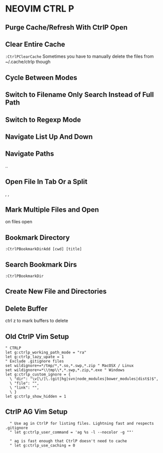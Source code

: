 # NEOVIM CTRL P

## Purge Cache/Refresh With CtrlP Open
<F5>

## Clear Entire Cache
`:CtrlPClearCache`
Sometimes you have to manually delete the files from ~/.cache/ctrlp though

## Cycle Between Modes
<c-f>
<c-b>

## Switch to Filename Only Search Instead of Full Path
<c-d>

## Switch to Regexp Mode
<c-r>

## Navigate List Up And Down
<c-j>
<c-k>

## Navigate Paths
.. <return>

## Open File In Tab Or a Split
<c-t>, <c-v>, <c-x>

## Mark Multiple Files and Open
<c-z> on files
<c-o> open

## Bookmark Directory
`:CtrlPBookmarkDirAdd [cwd] [title]`

## Search Bookmark Dirs
`:CtrlPBookmarkDir`

## Create New File and Directories
<c-y>

## Delete Buffer
ctrl z to mark buffers to delete
<F7>

## Old CtrlP Vim Setup
```
" CTRLP
let g:ctrlp_working_path_mode = "ra"
let g:ctrlp_lazy_upate = 1
" Exclude .gitignore files
set wildignore+=*/tmp/*,*.so,*.swp,*.zip " MacOSX / Linux
set wildignore+=*\\tmp\\*,*.swp,*.zip,*.exe " Windows
let g:ctrlp_custom_ignore = {
  \ "dir": "\v[\/]\.(git|hg|svn|node_modules|bower_modules|dist$)$",
  \ "file": "",
  \ "link": "",
  \ }
let g:ctrlp_show_hidden = 1
```

## CtrlP AG Vim Setup
```
  " Use ag in CtrlP for listing files. Lightning fast and respects .gitignore
  " let g:ctrlp_user_command = 'ag %s -l --nocolor -g ""'

  " ag is fast enough that CtrlP doesn't need to cache
  " let g:ctrlp_use_caching = 0
```
